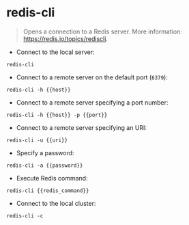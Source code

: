 # redis-cli

> Opens a connection to a Redis server.
> More information: <https://redis.io/topics/rediscli>.

- Connect to the local server:

`redis-cli`

- Connect to a remote server on the default port (`6379`):

`redis-cli -h {{host}}`

- Connect to a remote server specifying a port number:

`redis-cli -h {{host}} -p {{port}}`

- Connect to a remote server specifying an URI:

`redis-cli -u {{uri}}`

- Specify a password:

`redis-cli -a {{password}}`

- Execute Redis command:

`redis-cli {{redis_command}}`

- Connect to the local cluster:

`redis-cli -c`
